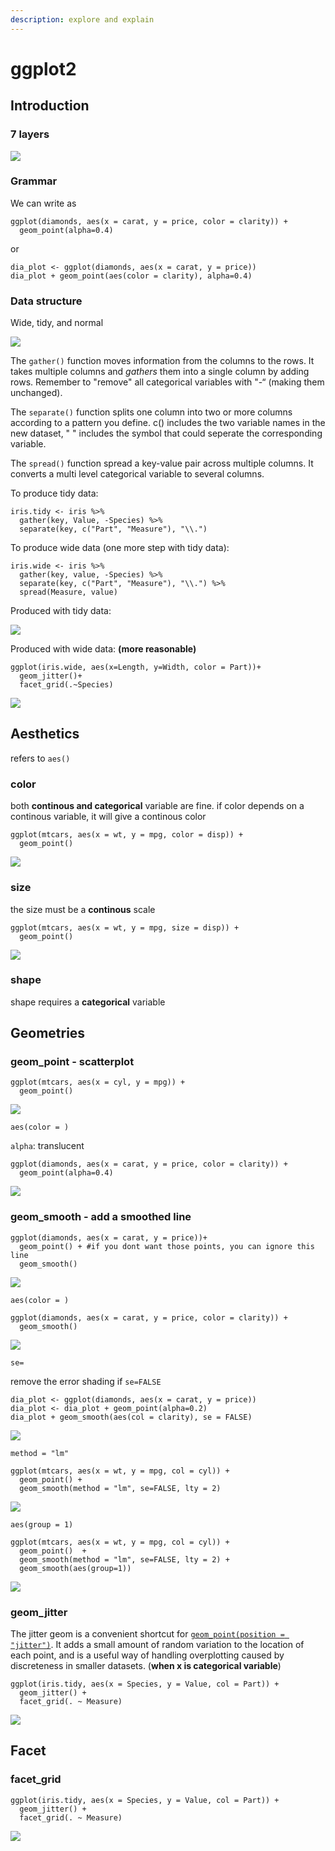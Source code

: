 ```yaml
---
description: explore and explain
---
```


# ggplot2

## Introduction

### 7 layers

![](../../.gitbook/assets/image%20%28139%29.png)

### Grammar

We can write as

```text
ggplot(diamonds, aes(x = carat, y = price, color = clarity)) +
  geom_point(alpha=0.4)
```

or

```text
dia_plot <- ggplot(diamonds, aes(x = carat, y = price))
dia_plot + geom_point(aes(color = clarity), alpha=0.4)
```

### Data structure

Wide, tidy, and normal

![](../../.gitbook/assets/image%20%28150%29.png)

 The `gather()` function moves information from the columns to the rows. It takes multiple columns and _gathers_ them into a single column by adding rows. Remember to "remove" all categorical variables with "-“ \(making them unchanged\).

The `separate()` function splits one column into two or more columns according to a pattern you define. c\(\) includes the two variable names in the new dataset, " " includes the symbol that could seperate the corresponding variable.

The `spread()` function spread a key-value pair across multiple columns. It converts a multi level categorical variable to several columns.

To produce tidy data:

```text
iris.tidy <- iris %>%
  gather(key, Value, -Species) %>%
  separate(key, c("Part", "Measure"), "\\.")
```

To produce wide data \(one more step with tidy data\):

```text
iris.wide <- iris %>%
  gather(key, value, -Species) %>%
  separate(key, c("Part", "Measure"), "\\.") %>%
  spread(Measure, value)
```

Produced with tidy data:

![](../../.gitbook/assets/image%20%28145%29.png)

Produced with wide data: **\(more reasonable\)**

```text
ggplot(iris.wide, aes(x=Length, y=Width, color = Part))+
  geom_jitter()+
  facet_grid(.~Species)
```

![](../../.gitbook/assets/image%20%28147%29.png)

## Aesthetics

refers to `aes()`

### color

both **continous and categorical** variable are fine. if color depends on a continous variable, it will give a continous color

```text
ggplot(mtcars, aes(x = wt, y = mpg, color = disp)) +
  geom_point()
```

![](../../.gitbook/assets/image%20%28138%29.png)

### size

the size must be a **continous** scale

```text
ggplot(mtcars, aes(x = wt, y = mpg, size = disp)) +
  geom_point()
```

![](../../.gitbook/assets/image%20%28140%29.png)

### shape

shape requires a **categorical** variable

## Geometries

### geom\_point - scatterplot

```text
ggplot(mtcars, aes(x = cyl, y = mpg)) +
  geom_point()
```

![](../../.gitbook/assets/image%20%28146%29.png)

`aes(color = )` 

`alpha`: translucent

```text
ggplot(diamonds, aes(x = carat, y = price, color = clarity)) +
  geom_point(alpha=0.4)
```

![](../../.gitbook/assets/image%20%28144%29.png)

### geom\_smooth - add a smoothed line

```text
ggplot(diamonds, aes(x = carat, y = price))+
  geom_point() + #if you dont want those points, you can ignore this line
  geom_smooth()
```

![](../../.gitbook/assets/image%20%28135%29.png)

`aes(color = )`

```text
ggplot(diamonds, aes(x = carat, y = price, color = clarity)) +
  geom_smooth()
```

![](../../.gitbook/assets/image%20%28137%29.png)

`se=`

remove the error shading if `se=FALSE`

```text
dia_plot <- ggplot(diamonds, aes(x = carat, y = price))
dia_plot <- dia_plot + geom_point(alpha=0.2)
dia_plot + geom_smooth(aes(col = clarity), se = FALSE)
```

![](../../.gitbook/assets/image%20%28149%29.png)

`method = "lm"`

```text
ggplot(mtcars, aes(x = wt, y = mpg, col = cyl)) +
  geom_point() + 
  geom_smooth(method = "lm", se=FALSE, lty = 2)
```

![](../../.gitbook/assets/image%20%28151%29.png)

`aes(group = 1)`

```text
ggplot(mtcars, aes(x = wt, y = mpg, col = cyl)) +
  geom_point()  + 
  geom_smooth(method = "lm", se=FALSE, lty = 2) +
  geom_smooth(aes(group=1))
```

![](../../.gitbook/assets/image%20%28136%29.png)

### geom\_jitter

 The jitter geom is a convenient shortcut for [`geom_point(position = "jitter")`](https://ggplot2.tidyverse.org/reference/geom_point.html). It adds a small amount of random variation to the location of each point, and is a useful way of handling overplotting caused by discreteness in smaller datasets. \(**when x is categorical variable**\)

```text
ggplot(iris.tidy, aes(x = Species, y = Value, col = Part)) +
  geom_jitter() +
  facet_grid(. ~ Measure)
```

![](../../.gitbook/assets/image%20%28143%29.png)



## Facet

### facet\_grid

```text
ggplot(iris.tidy, aes(x = Species, y = Value, col = Part)) +
  geom_jitter() +
  facet_grid(. ~ Measure)
```

![](../../.gitbook/assets/image%20%28142%29.png)

